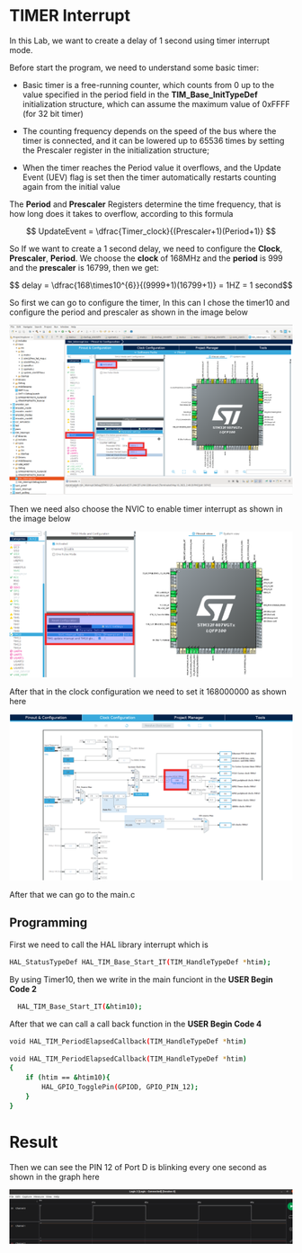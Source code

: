 # TIMER Interrupt 

In this Lab, we want to create a delay of 1 second using timer interrupt mode.

Before start the program, we need to understand some basic timer:

* Basic timer is a free-running counter, which counts from 0 up to the value specified in the period field in the **TIM_Base_InitTypeDef** initialization structure, which can assume the maximum value of 0xFFFF (for 32 bit timer)

* The counting frequency depends on the speed of the bus where the timer is connected, and it can be lowered up to 65536 times by setting the Prescaler register in the initialization structure;

* When the timer reaches the Period value it overflows, and the Update Event (UEV) flag is set then the timer automatically restarts counting again from the initial value

The **Period** and **Prescaler** Registers determine the time frequency, that is how long does it takes to overflow, according to this formula

$$ UpdateEvent = \dfrac{Timer_clock}{(Prescaler+1)(Period+1)} $$

So If we want to create a 1 second delay, we need to configure the **Clock**, **Prescaler**, **Period**. We choose the **clock** of 168MHz and the **period** is 999 and the **prescaler** is 16799, then we get:

$$ delay = \dfrac{168\times10^{6}}{(9999+1)(16799+1)} = 1HZ = 1 second$$

So first we can go to configure the timer, In this can I chose the timer10 and configure the period and prescaler as shown in the image below

![stm32F407VGT6](https://github.com/Theara-Seng/stm32_lab/blob/main/tim_interrupt/image/configure.png)

Then we need also choose the NVIC to enable timer interrupt as shown in the image below

![stm32F407VGT6](https://github.com/Theara-Seng/stm32_lab/blob/main/tim_interrupt/image/nvic.png)

After that in the clock configuration we need to set it 168000000 as shown here

![stm32F407VGT6](https://github.com/Theara-Seng/stm32_lab/blob/main/tim_interrupt/image/clock.png)


After that we can go to the main.c 


## Programming

First we need to call the HAL library interrupt which is 

```sh
HAL_StatusTypeDef HAL_TIM_Base_Start_IT(TIM_HandleTypeDef *htim);
```

By using Timer10, then we write in the main funciont in the **USER Begin Code 2**

```sh 
  HAL_TIM_Base_Start_IT(&htim10);
```

After that we can call a call back function in the **USER Begin Code 4**

```sh
void HAL_TIM_PeriodElapsedCallback(TIM_HandleTypeDef *htim)
```

```sh
void HAL_TIM_PeriodElapsedCallback(TIM_HandleTypeDef *htim)
{
	if (htim == &htim10){
		HAL_GPIO_TogglePin(GPIOD, GPIO_PIN_12);
	}
}
```

# Result 

Then we can see the PIN 12 of Port D is blinking every one second as shown in the graph here


![stm32F407VGT6](https://github.com/Theara-Seng/stm32_lab/blob/main/tim_interrupt/image/second_delay.png)
